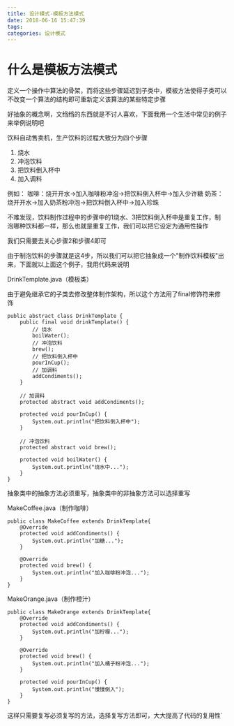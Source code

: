 ```yaml
---
title: 设计模式-模板方法模式
date: 2018-06-16 15:47:39
tags:
categories: 设计模式
---
```


# 什么是模板方法模式

定义一个操作中算法的骨架，而将这些步骤延迟到子类中，模板方法使得子类可以不改变一个算法的结构即可重新定义该算法的某些特定步骤

好抽象的概念啊，文绉绉的东西就是不讨人喜欢，下面我用一个生活中常见的例子来举例说明吧

饮料自动售卖机，生产饮料的过程大致分为四个步骤

1. 烧水
2. 冲泡饮料
3. 把饮料倒入杯中
4. 加入调料

例如：
咖啡：烧开开水->加入咖啡粉冲泡->把饮料倒入杯中->加入少许糖
奶茶：烧开开水->加入奶茶粉冲泡->把饮料倒入杯中->加入珍珠

不难发现，饮料制作过程中的步骤中的1烧水、3把饮料倒入杯中是重复工作，制泡哪种饮料都一样，那么也就是重复工作，我们可以把它设定为通用性操作

我们只需要去关心步骤2和步骤4即可

由于制泡饮料的步骤就是这4步，所以我们可以把它抽象成一个"制作饮料模板"出来，下面就以上面这个例子，我用代码来说明

DrinkTemplate.java（模板类）

由于避免继承它的子类去修改整体制作架构，所以这个方法用了final修饰符来修饰

```
public abstract class DrinkTemplate {
    public final void drinkTemplate() {
        // 烧水
        boilWater();
        // 冲泡饮料
        brew();
        // 把饮料倒入杯中
        pourInCup();
        // 加调料
        addCondiments();
    }

    // 加调料
    protected abstract void addCondiments();

    protected void pourInCup() {
        System.out.println("把饮料倒入杯中");
    }

    // 冲泡饮料
    protected abstract void brew();

    protected void boilWater() {
        System.out.println("烧水中...");
    }
}
```

抽象类中的抽象方法必须重写，抽象类中的非抽象方法可以选择重写

MakeCoffee.java（制作咖啡）

```
public class MakeCoffee extends DrinkTemplate{
    @Override
    protected void addCondiments() {
        System.out.println("加糖...");
    }

    @Override
    protected void brew() {
        System.out.println("加入咖啡粉冲泡...");
    }
}
```


MakeOrange.java（制作橙汁）

```
public class MakeOrange extends DrinkTemplate{
    @Override
    protected void addCondiments() {
        System.out.println("加柠檬...");
    }

    @Override
    protected void brew() {
        System.out.println("加入橘子粉冲泡...");
    }

    protected void pourInCup() {
        System.out.println("慢慢倒入");
    }
}
```

这样只需要复写必须复写的方法，选择复写方法即可，大大提高了代码的复用性`
